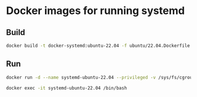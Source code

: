 # Docker images for running systemd

## Build

```bash
docker build -t docker-systemd:ubuntu-22.04 -f ubuntu/22.04.Dockerfile .
```

## Run

```bash
docker run -d --name systemd-ubuntu-22.04 --privileged -v /sys/fs/cgroup:/sys/fs/cgroup:rw --cgroupns=host docker-systemd:ubuntu-22.04

docker exec -it systemd-ubuntu-22.04 /bin/bash
```
